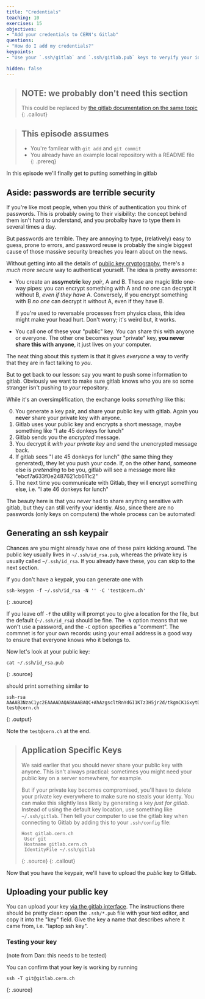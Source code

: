 ```yaml
---
title: "Credentials"
teaching: 10
exercises: 15
objectives:
- "Add your credentials to CERN's Gitlab"
questions:
- "How do I add my credentials?"
keypoints:
- "Use your `.ssh/gitlab` and `.ssh/gitlab.pub` keys to veryify your identy to CERN"

hidden: false
---
```


> ## **NOTE:** we probably don't need this section
>
> This could be replaced by [the gitlab documentation on the same topic][gitlab-keys]
{: .callout}

[gitlab-keys]: https://gitlab.cern.ch/help/ssh/README

> ## This episode assumes
>
> - You're familear with `git add` and `git commit`
> - You already have an example local repository with a README file
{: .prereq}

In this episode we'll finally get to putting something in gitlab

## Aside: passwords are terrible security

If you're like most people, when you think of authentication you think
of passwords. This is probably owing to their visibility: the concept
behind them isn't hard to understand, and you probalby have to type
them in several times a day.

But passwords are terrible. They are annoying to type, (relatively)
easy to guess, prone to errors, and password reuse is probably the
single biggest cause of those massive security breaches you learn
about on the news.

Without getting into all the details of
[public key cryptography][asymcrypto], there's a _much more secure_
way to authenticat yourself. The idea is pretty awesome:

  - You create an **assymetric** key _pair_, A and B. These are magic
    little one-way pipes: you can encrypt something with A and _no
    one_ can decrypt it without B, _even if they have_ A. Conversely,
    if you encrypt something with B _no one_ can decrypt it without A,
    even if they have B.

    If you're used to reversable processes from physics class, this
    idea might make your head hurt. Don't worry; it's weird but, it
    works.

  - You call one of these your "public" key. You can share this with
    anyone or everyone. The other one becomes your "private" key,
    **you never share this with anyone**, it just lives on your
    computer.

The neat thing about this system is that it gives _everyone_ a way to
verify that they are in fact talking to _you_.

But to get back to our lesson: say you want to push some information to
gitlab. Obviously we want to make sure gitlab knows who you are so
some stranger isn't pushing to _your_ repository.

While it's an oversimplification, the exchange looks _something_ like
this:

0. You generate a key pair, and share your public key with gitlab. Again you **never** share your private key with anyone.
1. Gitlab uses your public key and encrypts a short message, maybe
   something like "I ate 45 donkeys for lunch"
2. Gitlab sends you the _encrypted_ message.
3. You decrypt it _with your private key_ and send the unencrypted
   message back.
4. If gitlab sees "I ate 45 donkeys for lunch" (the same thing they
   generated), they let you push your code. If, on the other hand,
   someone else is _pretending_ to be you, gitlab will see a message
   more like "ebcf7a633f0e2487621cb611c2"
5. The next time you communicate with Gitlab, they will encrypt
   something else, i.e. "I ate 46 donkeys for lunch"

The beauty here is that you _never_ had to share anything sensitive
with gitlab, but they can still verify your identiy. Also, since there
are no passwords (only keys on computers) the whole process can be
automated!

[asymcrypto]: https://en.wikipedia.org/wiki/Public-key_cryptography

## Generating an ssh keypair

Chances are you might already have one of these pairs kicking
around. The public key usually lives in `~/.ssh/id_rsa.pub`, whereas
the private key is usually called `~/.ssh/id_rsa`. If you already have
these, you can skip to the next section.

If you don't have a keypair, you can generate one with

~~~
ssh-keygen -f ~/.ssh/id_rsa -N '' -C 'test@cern.ch'
~~~
{: .source}

If you leave off `-f` the utility will prompt you to give a location
for the file, but the default (`~/.ssh/id_rsa`) should be fine. The
`-N` option means that we won't use a password, and the `-C` option
specifies a "comment". The commnet is for your own records: using your
email address is a good way to ensure that everyone knows who it
belongs to.

Now let's look at your public key:

~~~
cat ~/.ssh/id_rsa.pub
~~~
{: .source}

should print something similar to

~~~
ssh-rsa AAAAB3NzaC1yc2EAAAADAQABAAABAQC+AhAzgscltRnYdGI1KTz3H5jr2d/tkgmCK1GxytDYdO4HQdCOpn7pZHK1UcTScW03LrAP8Fbye+QfAVZszeiCOdMy6Emo45HjX2T2nL8zO6OxCXutruOavyFMYu4xfpZ830wJ/wLv0D58plzTrifxkzuvZEnPNr+3ytWf7jUipWbrFExcm+AfyCEc+SYnIYcp+nBlNzUKTCX06EX4uy3PFMaqaGI1+9/bckiu0QHLJei6sAHPdcv8wN18HkLqwjORmVbJOVPEsxRgTXQ35e7DQB9OBqQcEbQ2QIBMKDG7YV5yQ/0kOPbxGIGXnUoas0ZqeaK5gnAP26VlAfMeGOn5 test@cern.ch
~~~
{: .output}

Note the `test@cern.ch` at the end.

> ## Application Specific Keys
>
> We said earlier that you should never share your public key with anyone.
> This isn't always practical: sometimes you might need your public key on a server somewhere, for example.
>
> But if your private key becomes compromised, you'll have to delete your private key everywhere to make sure no steals your identy.
> You can make this slightly less likely by generating a key _just for gitlab_. Instead of using the default key location, use something like `~/.ssh/gitlab`.
> Then tell your computer to use the gitlab key when connecting to Gitlab by adding this to your `.ssh/config` file:
> ~~~
> Host gitlab.cern.ch
>  User git
>  Hostname gitlab.cern.ch
>  IdentityFile ~/.ssh/gitlab
> ~~~
> {: .source}
{: .callout}

Now that you have the keypair, we'll have to upload the _public_ key
to Gitlab.

## Uploading your public key

You can upload your key [via the gitlab interface][gitlab-key]. The
instructions there should be pretty clear: open the `.ssh/*.pub` file
with your text editor, and copy it into the "key" field. Give the key
a name that describes where it came from, i.e. "laptop ssh key".

[gitlab-key]: https://gitlab.cern.ch/profile/keys

### Testing your key

(note from Dan: this needs to be tested)

You can confirm that your key is working by running

~~~
ssh -T git@gitlab.cern.ch
~~~
{: .source}






